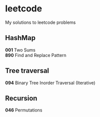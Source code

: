 # leetcode
My solutions to leetcode problems

## HashMap
**001** Two Sums  
**890** Find and Replace Pattern

## Tree traversal
**094** Binary Tree Inorder Traversal (Iterative)

## Recursion
**046** Permutations

